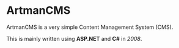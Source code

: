 # ArtmanCMS

ArtmanCMS is a very simple Content Management System (CMS). 

This is mainly written using **ASP.NET** and **C#** in *2008*.
